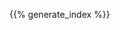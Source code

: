 <!--
.. title: utility
.. slug: index
.. date: 2019-08-22 20:27:52 UTC+02:00
.. description: C++ utilities (schemas, cheatsheets etc)
.. author: Xeverous
.. index_path: .
-->

{{% generate_index %}}
